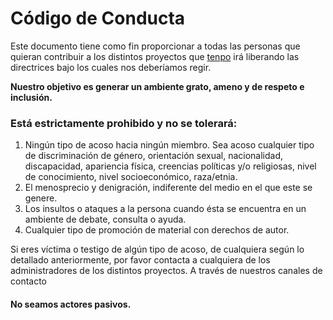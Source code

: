 # Código de Conducta

Este documento tiene como fin proporcionar a todas las personas que quieran contribuir a los distintos proyectos que [tenpo](https://www.tenpo.cl) irá liberando las directrices bajo los cuales nos deberíamos regir.

**Nuestro objetivo es generar un ambiente grato, ameno y de respeto e inclusión.**

### Está estrictamente prohibido y no se tolerará:

1.  Ningún tipo de acoso hacia ningún miembro. Sea acoso cualquier tipo de discriminación de género, orientación sexual, nacionalidad, discapacidad, apariencia física, creencias políticas y/o religiosas, nivel de conocimiento, nivel socioeconómico, raza/etnia.
2.  El menosprecio y denigración, indiferente del medio en el que este se genere.
3.  Los insultos o ataques a la persona cuando ésta se encuentra en un ambiente de debate, consulta o ayuda.
4.  Cualquier tipo de promoción de material con derechos de autor.

Si eres víctima o testigo de algún tipo de acoso, de cualquiera según lo detallado anteriormente, por favor contacta a cualquiera de los administradores de los distintos proyectos. A través de nuestros canales de contacto

#### No seamos actores pasivos.

